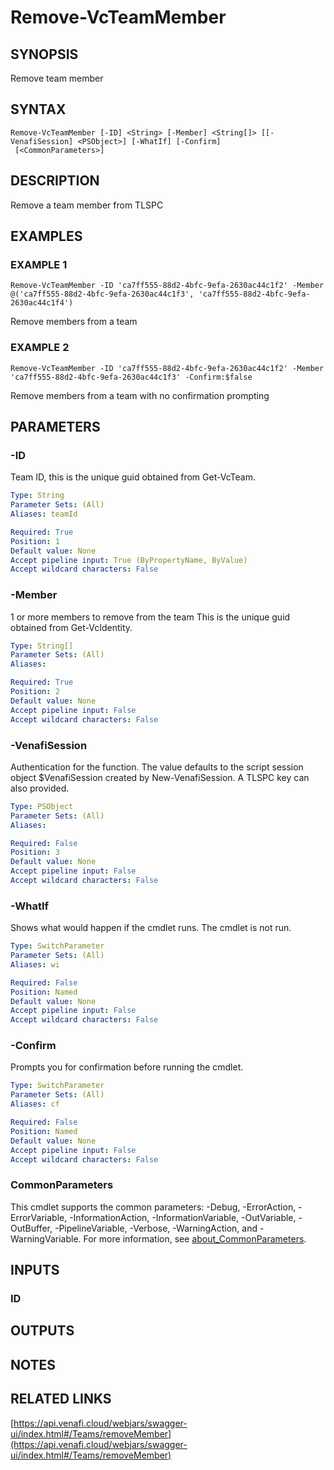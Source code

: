 # Remove-VcTeamMember

## SYNOPSIS
Remove team member

## SYNTAX

```
Remove-VcTeamMember [-ID] <String> [-Member] <String[]> [[-VenafiSession] <PSObject>] [-WhatIf] [-Confirm]
 [<CommonParameters>]
```

## DESCRIPTION
Remove a team member from TLSPC

## EXAMPLES

### EXAMPLE 1
```
Remove-VcTeamMember -ID 'ca7ff555-88d2-4bfc-9efa-2630ac44c1f2' -Member @('ca7ff555-88d2-4bfc-9efa-2630ac44c1f3', 'ca7ff555-88d2-4bfc-9efa-2630ac44c1f4')
```

Remove members from a team

### EXAMPLE 2
```
Remove-VcTeamMember -ID 'ca7ff555-88d2-4bfc-9efa-2630ac44c1f2' -Member 'ca7ff555-88d2-4bfc-9efa-2630ac44c1f3' -Confirm:$false
```

Remove members from a team with no confirmation prompting

## PARAMETERS

### -ID
Team ID, this is the unique guid obtained from Get-VcTeam.

```yaml
Type: String
Parameter Sets: (All)
Aliases: teamId

Required: True
Position: 1
Default value: None
Accept pipeline input: True (ByPropertyName, ByValue)
Accept wildcard characters: False
```

### -Member
1 or more members to remove from the team
This is the unique guid obtained from Get-VcIdentity.

```yaml
Type: String[]
Parameter Sets: (All)
Aliases:

Required: True
Position: 2
Default value: None
Accept pipeline input: False
Accept wildcard characters: False
```

### -VenafiSession
Authentication for the function.
The value defaults to the script session object $VenafiSession created by New-VenafiSession.
A TLSPC key can also provided.

```yaml
Type: PSObject
Parameter Sets: (All)
Aliases:

Required: False
Position: 3
Default value: None
Accept pipeline input: False
Accept wildcard characters: False
```

### -WhatIf
Shows what would happen if the cmdlet runs.
The cmdlet is not run.

```yaml
Type: SwitchParameter
Parameter Sets: (All)
Aliases: wi

Required: False
Position: Named
Default value: None
Accept pipeline input: False
Accept wildcard characters: False
```

### -Confirm
Prompts you for confirmation before running the cmdlet.

```yaml
Type: SwitchParameter
Parameter Sets: (All)
Aliases: cf

Required: False
Position: Named
Default value: None
Accept pipeline input: False
Accept wildcard characters: False
```

### CommonParameters
This cmdlet supports the common parameters: -Debug, -ErrorAction, -ErrorVariable, -InformationAction, -InformationVariable, -OutVariable, -OutBuffer, -PipelineVariable, -Verbose, -WarningAction, and -WarningVariable. For more information, see [about_CommonParameters](http://go.microsoft.com/fwlink/?LinkID=113216).

## INPUTS

### ID
## OUTPUTS

## NOTES

## RELATED LINKS

[https://api.venafi.cloud/webjars/swagger-ui/index.html#/Teams/removeMember](https://api.venafi.cloud/webjars/swagger-ui/index.html#/Teams/removeMember)

